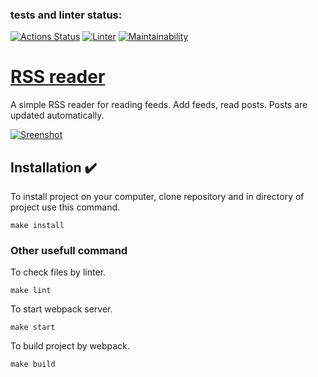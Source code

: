 ### tests and linter status:

[![Actions Status](https://github.com/pershin-daniil/frontend-project-11/workflows/hexlet-check/badge.svg)](https://github.com/pershin-daniil/frontend-project-11/actions)
[![Linter](https://github.com/pershin-daniil/frontend-project-11/actions/workflows/nodejs.yml/badge.svg?branch=main)](https://github.com/pershin-daniil/frontend-project-11/actions/workflows/nodejs.yml)
[![Maintainability](https://api.codeclimate.com/v1/badges/b63230fa7c0dd74565dc/maintainability)](https://codeclimate.com/github/pershin-daniil/frontend-project-11/maintainability)

# [RSS reader](https://frontend-project-11-roan.vercel.app/)

A simple RSS reader for reading feeds. Add feeds, read posts. Posts are updated automatically.

[![Sreenshot](https://ik.imagekit.io/pppershin/512FA89E-CE5D-4B34-B859-A9AA4D4B7699_16qB1h9Kb.jpeg?ik-sdk-version=javascript-1.4.3&updatedAt=1669282576995)](https://frontend-project-11-roan.vercel.app/)

## Installation :heavy_check_mark:

To install project on your computer, clone repository and in directory of project use this command.

    make install

### Other usefull command

To check files by linter.

    make lint

To start webpack server.

    make start

To build project by webpack.

    make build

